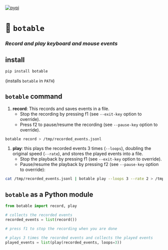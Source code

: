 [![pypi](https://github.com/ebonnal/botable/actions/workflows/pypi.yml/badge.svg?branch=main)](https://github.com/ebonnal/botable/actions)


# 🤖 `botable`

### *Record and play keyboard and mouse events*


## install
```bash
pip install botable
```
(installs `botable` in `PATH`)


## `botable` command

1. **record**: This records and saves events in a file.
    - Stop the recording by pressing f1 (see `--exit-key` option to override).
    - Press f2 to pause/resume the recording (see `--pause-key` option to override).
```bash
botable record > /tmp/recorded_events.jsonl
```
1. **play**: this plays the recorded events 3 times (`--loops`), doubling the original speed (`--rate`), and stores the played events into a file.
    - Stop the playback by pressing f1 (see `--exit-key` option to override).
    - Pause/resume the playback by pressing f2 (see `--pause-key` option to override):
```bash
cat /tmp/recorded_events.jsonl | botable play --loops 3 --rate 2 > /tmp/played_events.jsonl
```

## `botable` as a Python module
```python
from botable import record, play

# collects the recorded events
recorded_events = list(record())

# press f1 to stop the recording when you are done

# plays 3 times the recorded events and collects the played events
played_events = list(play(recorded_events, loops=3))
```
